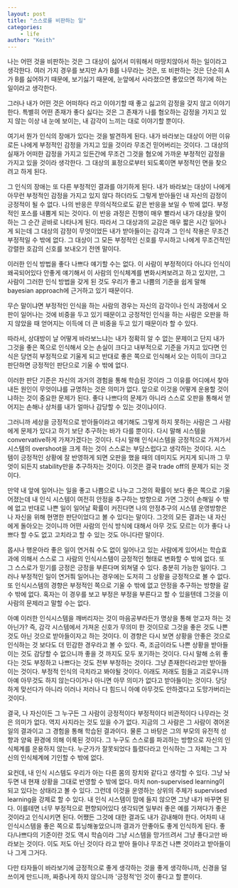 ```yaml
---
layout: post
title: "스스로를 비판하는 일"
categories:
    - life
author: "Keith"
---
```


나는 어떤 것을 비판하는 것은 그 대상이 싫어서 미워해서 마땅치않아서 하는 일이라고 생각한다. 여러 가지 경우를 보지만 A가 B를 나무라는 것은, 또 비판하는 것은 단순히 A가 B를 싫어하기 때문에, 보기싫기 때문에, 눈앞에서 사라졌으면 좋았으면 하기에 하는 일이라고 생각한다. 

그러나 내가 어떤 것은 어떠하다 라고 이야기할 때 좋고 싫고의 감정을 갖지 않고 이야기한다. 특별히 어떤 존재가 좋다 싫다는 것은 그 존재가 나를 혐오하는 감정을 가지고 있지 않는 이상 내 눈에 보이는, 내 감각이 느끼는 대로 이야기할 뿐이다. 

여기서 뭔가 인식의 장애가 있다는 것을 발견하게 된다. 내가 바라보는 대상이 어떤 이유로든 나에게 부정적인 감정을 가지고 있을 것이라 무조건 믿어버리는 것이다. 그 대상의 실재가 어떠한 감정을 가지고 있든간에 무조건 그것을 혐오에 가까운 부정적인 감정을 가지고 있을 것이라 생각한다. 그 대상의 표정으로부터 되도록이면 부정적인 면을 찾으려고 하게 된다.

그 인식의 장애는 또 다른 부정적인 결과를 야기하게 된다. 내가 바라보는 대상이 나에게 아무런 부정적인 감정을 가지고 있지 않다 하더라도 그렇게 받아들인 내 자신의 감정이 긍정적이 될 수 없다. 나의 반응은 무의식적으로도 같은 반응을 보일 수 밖에 없다. 부정적인 포스를 내뿜게 되는 것이다. 이 반응 과정은 진행이 매우 빨라서 내가 대상을 맞이하는 그 순간 곧바로 나타나게 된다. 따라서 그 대상과의 교감은 매우 짧은 시간 일어나게 되는데 그 대상의 감정이 무엇이었든 내가 받아들이는 감각과 그 인식 작용은 무조건 부정적일 수 밖에 없다. 그 대상이 그 모든 부정적인 신호를 무시하고 나에게 무조건적인 강렬한 호감의 신호를 보내오기 전엔 말이다.

이러한 인식 방법을 좋다 나쁘다 얘기할 수는 없다. 이 사람이 부정적이다 아니다 인식이 왜곡되어있다 안좋게 얘기해서 이 사람의 인식체계를 변화시켜보려고 하고 있지만, 그 사람이 그러한 인식 방법을 갖게 된 것도 우리가 좋고 나쁨의 기준을 쉽게 말해 bayesian approach에 근거하고 있기 때문이다.

무슨 말이냐면 부정적인 인식을 하는 사람의 경우는 자신의 감각이나 인식 과정에서 오판이 일어나는 것에 비중을 두고 있기 때문이고 긍정적인 인식을 하는 사람은 오판을 하지 않았을 때 얻어지는 이득에 더 큰 비중을 두고 있기 때문이라 할 수 있다. 

따라서, 상대방이 날 어떻게 바라보느냐는 내가 정확히 알 수 없는 문제이고 단지 내가 그것을 좋은 쪽으로 인식해서 오는 손실이 크다고 내부적으로 기준을 가지고 있다면 인식은 당연히 부정적으로 기울게 되고 반대로 좋은 쪽으로 인식해서 오는 이득이 크다고 판단하면 긍정적인 판단으로 기울 수 밖에 없다.

이러한 판단 기준은 자신의 과거의 경험을 통해 학습된 것이라 그 이유를 어디에서 찾아내든 원인이 무엇이냐를 규명하는 것은 의미가 없다. 앞으로 이것을 어떻게 운용할 것이냐하는 것이 중요한 문제가 된다. 좋다 나쁘다의 문제가 아니라 스스로 오판을 통해서 얻어지는 손해나 상처를 내가 얼마나 감당할 수 있는 것이냐이다. 

그러니까 세상을 긍정적으로 받아들이라고 얘기해도 그렇게 하지 못하는 사람은 그 사람에게 문제가 있다고 하기 보단 추구하는 바가 다를 뿐이다. 다시 말해 시스템을 convervative하게 가져가겠다는 것이다. 다시 말해 인식시스템을 긍정적으로 가져가서 시스템의 overshoot을 크게 하는 것이 스스로는 부담스럽다고 생각하는 것이다. 시스템이 긍정적인 상황에 잘 반영하게 되면 오판을 했을 때의 데미지도 커지게 되니까 그 무엇이 되든지 stability만을 추구하자는 것이다. 이것은 결국 trade off의 문제가 되는 것이다. 

만약 내 앞에 일어나는 일을 좋고 나쁨으로 나누고 그것의 확률이 보다 좋은 쪽으로 기울어졌는데 내 인식 시스템이 여전히 안정을 추구하는 방향으로 가면 그것이 손해일 수 밖에 없고 반대로 나쁜 일이 일어날 확률이 커진다면 나의 안정추구의 시스템 운영방향은 나 자신을 위해 현명한 판단이었다고 볼 수 있다는 말이다. 그것의 모든 결과는 내 자신에게 돌아오는 것이니까 어떤 사람의 인식 방식에 대해서 아무 것도 모르는 이가 좋다 나쁘다 할 수도 없고 고치라고 할 수 있는 것도 아니다란 말이다.

몹시나 행운아라 좋은 일이 연거춰 수도 없이 일어나고 있는 사람에게 있어서는 학습효과에 의해서 스스로 그 사람의 인식시스템이 긍정적인 형태로 변화할 수 밖에 없다. 또 그 스스로가 믿기를 긍정은 긍정을 부른다며 외쳐댈 수 있다. 충분히 가능한 일이다. 그러나 부정적인 일이 연거풔 일어나는 경우에는 도저히 그 상황을 긍정적으로 볼 수 없다. 또 인식시스템의 경향은 부정적인 쪽으로 기울 수 밖에 없고 안정을 추구하는 방향을 갈 수 밖에 없다. 혹자는 이 경우를 보고 부정은 부정을 부른다고 할 수 있을텐데 그것을 이 사람의 문제라고 말할 수는 없다. 

아예 이러한 인식시스템을 깨버리자는 것이 마음공부라든가 명상을 통해 얻고자 하는 것 아닌가? 즉, 감각 시스템에서 가져온 신호가 무의미 한 것이므로 그것을 좋은 것도 나쁜 것도 아닌 것으로 받아들이자고 하는 것이다. 이 경향은 다시 보면 상황을 안좋은 것으로 인식하는 것 보다도 더 민감한 경우라고 볼 수 있다. 즉, 조금이라도 나쁜 상황을 받아들이는 것도 감당할 수 없으니까 좋을 것 까지도 모두 포기하는 것이다. 다시 말해 소위 좋다는 것도 부정하고 나쁘다는 것도 전부 부정하는 것이다. 그냥 존재한다라고만 받아들이는 것이다. 부정적 인식의 극치라고 봐야될 것이다. 이래도 저래도 힘들고 괴로우니까 아예 아무것도 하지 않는다이거나 아니면 아무 의미가 없다고 받아들이는 것이다. 당당하게 맞선다가 아니라 이러나 저러나 다 힘드니 아예 아무것도 안하겠다고 도망가버리는 것이다. 

결국, 나 자신이든 그 누구든 그 사람이 긍정적이다 부정적이다 비관적이다 나무라는 것은 의미가 없다. 역지 사지라는 것도 있을 수가 없다. 지금의 그 사람은 그 사람이 겪어온 일의 결과이고 그 경험을 통해 학습된 결과이다. 물론 그 바탕은 그의 부모의 유전적 성향과 양육 환경에 의해 이룩된 것이다. 그 누구도 스스로를 파괴하는 방향으로 자신의 인식체계를 운용하지 않는다. 누군가가 잘못되었다 틀렸다라고 인식하는 그 자체는 그 자신의 인식체계에 기인할 수 밖에 없다. 

요컨데, 내 인식 시스템도 우리가 아는 다른 몸의 장치와 같다고 생각할 수 있다. 그냥 놔두면 내 현재 상황을 그대로 반영할 수 밖에 없다. 마치 non-supervised learning이 되고 있다는 상태라고 볼 수 있다. 그런데 이것을 운영하는 상위의 주체가 supervised learning을 강제로 할 수 있다. 내 인식 시스템이 맘에 들지 않으면 그냥 내가 바꾸면 된다. 이를테면 너무 부정적으로 편향되어있다 생각되면 일부러 좋은 예를 가져다가 좋은 것이라고 인식시키면 된다. 어쨌든 그것에 대한 결과도 내가 감내해야 한다. 어차피 내 인식시스템을 좋은 쪽으로 튜닝해놓았으니까 결과가 안좋아도 좋게 인식하게 된다. 좋다/나쁘다의 기준이란 것도 역시 학슴이라 그냥 시스템을 망가뜨려서 그냥 좋다고만 바라보는 것이다. 이도 저도 아닌 것이다 라고 받아 들이나 무조건 나쁜 것이라고 받아들이나 그게 그거다. 

다만 타자들이 바라보기에 긍정적으로 좋게 생각하는 것을 좋게 생각하니까, 신경을 덜 쓰이게 만드니까, 짜증나게 하지 않으니까 '긍정적'인 것이 좋다고 할 뿐이다. 
